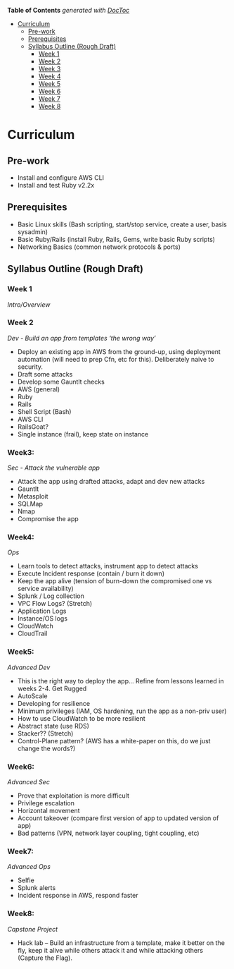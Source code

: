 <!-- START doctoc generated TOC please keep comment here to allow auto update -->
<!-- DON'T EDIT THIS SECTION, INSTEAD RE-RUN doctoc TO UPDATE -->
**Table of Contents**  *generated with [DocToc](https://github.com/thlorenz/doctoc)*

- [Curriculum](#curriculum)
  - [Pre-work](#pre-work)
  - [Prerequisites](#prerequisites)
  - [Syllabus Outline (Rough Draft)](#syllabus-outline-rough-draft)
    - [Week 1](#week-1)
    - [Week 2](#week-2)
    - [Week 3](#week3)
    - [Week 4](#week4)
    - [Week 5](#week5)
    - [Week 6](#week6)
    - [Week 7](#week7)
    - [Week 8](#week8)

<!-- END doctoc generated TOC please keep comment here to allow auto update -->

# Curriculum

## Pre-work  
- Install and configure AWS CLI
- Install and test Ruby v2.2x  

## Prerequisites  
- Basic Linux skills (Bash scripting, start/stop service, create a user, basis sysadmin)
- Basic Ruby/Rails (install Ruby, Rails, Gems, write basic Ruby scripts)
- Networking Basics (common network protocols & ports)

## Syllabus Outline (Rough Draft)  

### Week 1  
_Intro/Overview_  

### Week 2
_Dev - Build an app from templates ‘the wrong way’_  
  - Deploy an existing app in AWS from the ground-up, using deployment automation (will need to prep Cfn, etc for this). Deliberately naive to security.
  - Draft some attacks
  - Develop some Gauntlt checks
  - AWS (general)
  - Ruby
  - Rails
  - Shell Script (Bash)
  - AWS CLI
  - RailsGoat?
  - Single instance (frail), keep state on instance

### Week3:  
_Sec - Attack the vulnerable app_  
  - Attack the app using drafted attacks, adapt and dev new attacks
  - Gauntlt
  - Metasploit
  - SQLMap
  - Nmap
  - Compromise the app

### Week4:  
_Ops_  
  - Learn tools to detect attacks, instrument app to detect attacks
  - Execute Incident response (contain / burn it down)
  - Keep the app alive (tension of burn-down the compromised one vs service availability)
  - Splunk / Log collection
  - VPC Flow Logs? (Stretch)
  - Application Logs
  - Instance/OS logs
  - CloudWatch
  - CloudTrail

### Week5:  
_Advanced Dev_  
  - This is the right way to deploy the app… Refine from lessons learned in weeks 2-4. Get Rugged
  - AutoScale
  - Developing for resilience
  - Minimum privileges (IAM, OS hardening, run the app as a non-priv user)
  - How to use CloudWatch to be more resilient
  - Abstract state (use RDS)
  - Stacker?? (Stretch)
  - Control-Plane pattern? (AWS has a white-paper on this, do we just change the words?)

### Week6:  
_Advanced Sec_  
  - Prove that exploitation is more difficult
  - Privilege escalation
  - Horizontal movement
  - Account takeover (compare first version of app to updated version of app)
  - Bad patterns (VPN, network layer coupling, tight coupling, etc)

### Week7:  
_Advanced Ops_
  - Selfie
  - Splunk alerts
  - Incident response in AWS, respond faster

### Week8:  
_Capstone Project_  
  - Hack lab – Build an infrastructure from a template, make it better on the fly, keep it alive while others attack it and while attacking others (Capture the Flag).
